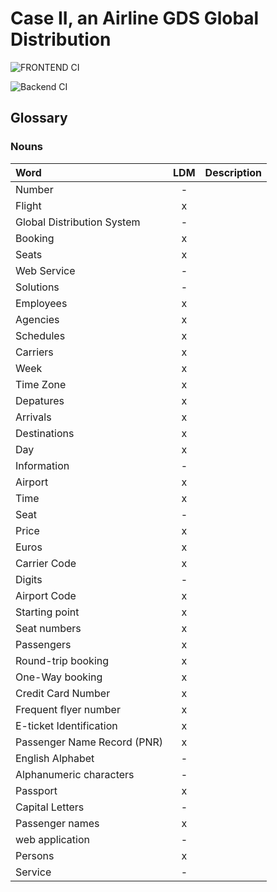 # Case II, an Airline GDS Global Distribution
![FRONTEND CI](https://github.com/TEAM-B-SOFT2020/LSDFrontEnd/workflows/FRONTEND%20CI/badge.svg)

![Backend CI](https://github.com/TEAM-B-SOFT2020/LSDBackEnd/workflows/Backend%20CI/badge.svg)


## Glossary
### Nouns
|Word                       |LDM|Description |
|:---                        |:---:|:---|
|Number                     | - ||
|Flight                     | x ||
|Global Distribution System | - ||
|Booking                    | x ||
|Seats                      | x ||
|Web Service                | - ||
|Solutions                  | - ||
|Employees                  | x ||
|Agencies                   | x ||
|Schedules                  | x ||
|Carriers                   | x ||
|Week                       | x ||
|Time Zone                  | x ||
|Depatures                  | x ||
|Arrivals                   | x ||
|Destinations               | x ||
|Day                        | x ||
|Information                | - ||
|Airport                    | x ||
|Time                       | x ||
|Seat                       | - ||
|Price                      | x ||
|Euros                      | x ||
|Carrier Code               | x ||
|Digits                     | - ||
|Airport Code               | x ||
|Starting point             | x ||
|Seat numbers               | x ||
|Passengers                 | x ||
|Round-trip booking         | x ||
|One-Way booking            | x ||
|Credit Card Number         | x ||
|Frequent flyer number      | x ||
|E-ticket Identification    | x ||
|Passenger Name Record (PNR)| x ||
|English Alphabet           | - ||
|Alphanumeric characters    | - ||
|Passport                   | x ||
|Capital Letters            | - ||
|Passenger names            | x ||
|web application            | - ||
|Persons                    | x ||
|Service                    | - ||









